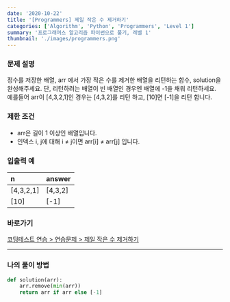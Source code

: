 ```yaml
---
date: '2020-10-22'
title: '[Programmers] 제일 작은 수 제거하기'
categories: ['Algorithm', 'Python', 'Programmers', 'Level 1']
summary: '프로그래머스 알고리즘 파이썬으로 풀기, 레벨 1'
thumbnail: './images/programmers.png'
---
```


### 문제 설명

정수를 저장한 배열, arr 에서 가장 작은 수를 제거한 배열을 리턴하는 함수, solution을 완성해주세요. 단, 리턴하려는 배열이 빈 배열인 경우엔 배열에 -1을 채워 리턴하세요. 예를들어 arr이 [4,3,2,1]인 경우는 [4,3,2]를 리턴 하고, [10]면 [-1]을 리턴 합니다.

### 제한 조건

- arr은 길이 1 이상인 배열입니다.
- 인덱스 i, j에 대해 i ≠ j이면 arr[i] ≠ arr[j] 입니다.

### 입출력 예

|n|answer|
|:---|:---|
|[4,3,2,1]|[4,3,2]|
|[10]|[-1]|

### 바로가기

[코딩테스트 연습 > 연습문제 > 제일 작은 수 제거하기](<https://programmers.co.kr/learn/courses/30/lessons/12935?language=python3>)

---

### 나의 풀이 방법

``` python
def solution(arr):
    arr.remove(min(arr))
    return arr if arr else [-1]
```
